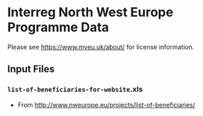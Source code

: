 # Interreg North West Europe Programme Data

Please see https://www.myeu.uk/about/ for license information.

## Input Files

### `list-of-beneficiaries-for-website`.xls

- From http://www.nweurope.eu/projects/list-of-beneficiaries/
